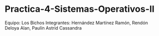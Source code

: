 # Practica-4-Sistemas-Operativos-II
Equipo: Los Bichos
Integrantes: Hernández Martínez Ramón,		Rendón Deloya Alan,		Paulín Astrid Cassandra
